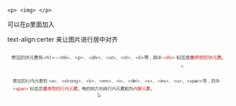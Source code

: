<p></p>

```
<p> <img> </p>
```

可以在p里面加入

text-align:certer 来让图片进行居中对齐

![image-20211212154423867](https://raw.githubusercontent.com/Felictycf/images/main/img/image-20211212154423867.png)

![image-20211212154452468](https://raw.githubusercontent.com/Felictycf/images/main/img/image-20211212154452468.png)